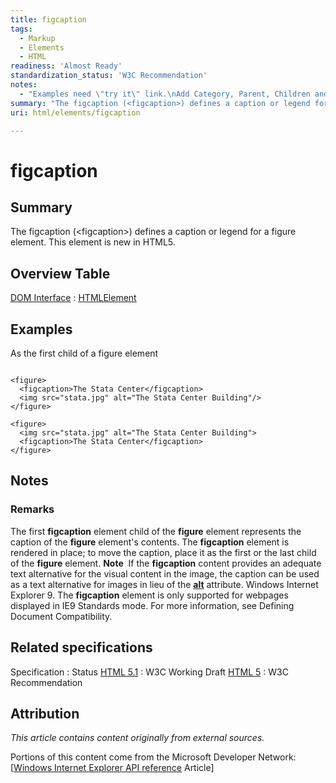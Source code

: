 ```yaml
---
title: figcaption
tags:
  - Markup
  - Elements
  - HTML
readiness: 'Almost Ready'
standardization_status: 'W3C Recommendation'
notes:
  - "Examples need \"try it\" link.\nAdd Category, Parent, Children and Compatibility information.\n\nWrite something for main content."
summary: "The figcaption (<figcaption>) defines a caption or legend for a figure element.\nThis element is new in HTML5.\n"
uri: html/elements/figcaption

---
```

# figcaption

## Summary

The figcaption (\<figcaption\>) defines a caption or legend for a figure element. This element is new in HTML5.

## Overview Table

[DOM Interface](/dom/interface)
:   [HTMLElement](/dom/HTMLElement)

## Examples

As the first child of a figure element

``` {.html}

<figure>
  <figcaption>The Stata Center</figcaption>
  <img src="stata.jpg" alt="The Stata Center Building"/>
</figure>
```


    <figure>
      <img src="stata.jpg" alt="The Stata Center Building">
      <figcaption>The Stata Center</figcaption>
    </figure>

## Notes

### Remarks

The first **figcaption** element child of the **figure** element represents the caption of the **figure** element's contents. The **figcaption** element is rendered in place; to move the caption, place it as the first or the last child of the **figure** element. **Note**  If the **figcaption** content provides an adequate text alternative for the visual content in the image, the caption can be used as a text alternative for images in lieu of the [**alt**](/html/attributes/alt) attribute. Windows Internet Explorer 9. The **figcaption** element is only supported for webpages displayed in IE9 Standards mode. For more information, see Defining Document Compatibility.

## Related specifications

Specification
:   Status
[HTML 5.1](http://www.w3.org/TR/html51/grouping-content.html#the-figcaption-element)
:   W3C Working Draft
[HTML 5](http://www.w3.org/TR/html5/grouping-content.html#the-figcaption-element)
:   W3C Recommendation

## Attribution

*This article contains content originally from external sources.*

Portions of this content come from the Microsoft Developer Network: [[Windows Internet Explorer API reference](http://msdn.microsoft.com/en-us/library/ie/hh828809%28v=vs.85%29.aspx) Article]

